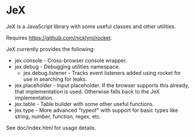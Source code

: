 JeX
===

JeX is a JavaScript library with some useful classes and other utilities.

Requires https://github.com/nicklynj/rocket.

JeX currently provides the following:
* jex.console - Cross-browser console wrapper.
* jex.debug - Debugging utilities namespace.
  * jex.debug.listener - Tracks event listeners added using rocket for use in searching for leaks.
* jex.placeholder - Input placeholder. If the browser supports this already, that implementation is used. Otherwise falls back to the JeX implementation.
* jex.table - Table builder with some other useful functions.
* jex.type - More advanced "typeof" with support for basic types like string, number, function, regex, etc.

See doc/index.html for usage details.
